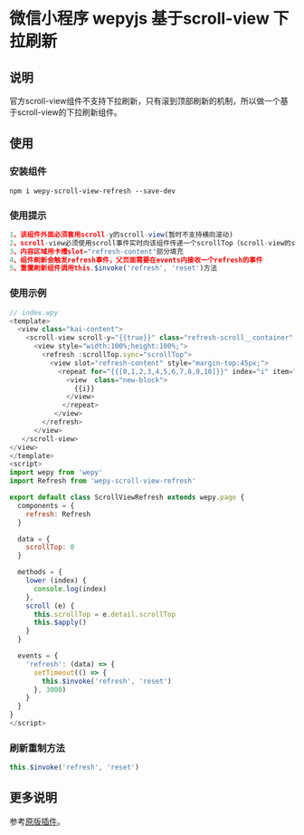 # 微信小程序 wepyjs 基于scroll-view 下拉刷新


## 说明
官方scroll-view组件不支持下拉刷新，只有滚到顶部刷新的机制，所以做一个基于scroll-view的下拉刷新组件。


## 使用

### 安装组件
```
npm i wepy-scroll-view-refresh --save-dev
```

### 使用提示
```javascript
1、该组件外面必须套用scroll-y的scroll-view(暂时不支持横向滚动)
2、scroll-view必须使用scroll事件实时向该组件传递一个scrollTop（scroll-view的scrollTop）参数
3、内容区域用卡槽slot="refresh-content"部分填充
4、组件刷新会触发refresh事件，父页面需要在events内接收一个refresh的事件
5、重置刷新组件调用this.$invoke('refresh', 'reset')方法
```

### 使用示例
```javascript
// index.wpy
<template>
  <view class="kai-content">
    <scroll-view scroll-y="{{true}}" class="refresh-scroll__container" scroll-with-animation="{{true}}" bindscrolltolower="lower" style="width: 100vw;height:100vh;" catchscroll="scroll">
      <view style="width:100%;height:100%;">
        <refresh :scrollTop.sync="scrollTop">
          <view slot="refresh-content" style="margin-top:45px;">
            <repeat for="{{[0,1,2,3,4,5,6,7,8,9,10]}}" index="i" item="item" key="new-{{i}}">
              <view  class="new-block">
                {{i}}
              </view>
             </repeat>
           </view>
        </refresh>
      </view>
   </scroll-view>
</view>
</template>
<script>
import wepy from 'wepy'
import Refresh from 'wepy-scroll-view-refresh'

export default class ScrollViewRefresh extends wepy.page {
  components = {
    refresh: Refresh
  }

  data = {
    scrollTop: 0
  }

  methods = {
    lower (index) {
      console.log(index)
    },
    scroll (e) {
      this.scrollTop = e.detail.scrollTop
      this.$apply()
    }
  }

  events = {
    'refresh': (data) => {
      setTimeout(() => {
        this.$invoke('refresh', 'reset')
      }, 3000)
    }
  }
}
</script>
```


### 刷新重制方法
```javascript
this.$invoke('refresh', 'reset')
```

## 更多说明
参考[原版插件](https://github.com/Chaunjie/weapp-scroll-view-refresh)。